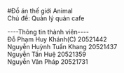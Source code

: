 #Đồ án thế giới Animal  
Chủ đề: Quản lý quán cafe

----Thông tin thành viên----  
Đỗ Phạm Huy Khánh(C) 20521442  
Nguyễn Huỳnh Tuấn Khang 20521437  
Nguyễn Tấn Huệ 20521359  
Nguyễn Văn Pháp 20521731
